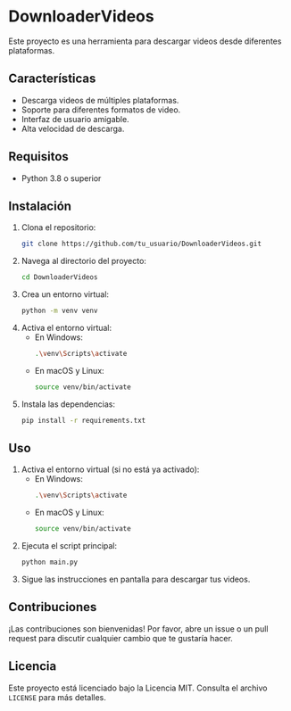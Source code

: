 # DownloaderVideos

Este proyecto es una herramienta para descargar videos desde diferentes plataformas.

## Características

- Descarga videos de múltiples plataformas.
- Soporte para diferentes formatos de video.
- Interfaz de usuario amigable.
- Alta velocidad de descarga.

## Requisitos

- Python 3.8 o superior

## Instalación

1. Clona el repositorio:
    ```bash
    git clone https://github.com/tu_usuario/DownloaderVideos.git
    ```
2. Navega al directorio del proyecto:
    ```bash
    cd DownloaderVideos
    ```
3. Crea un entorno virtual:
    ```bash
    python -m venv venv
    ```
4. Activa el entorno virtual:
    - En Windows:
        ```bash
        .\venv\Scripts\activate
        ```
    - En macOS y Linux:
        ```bash
        source venv/bin/activate
        ```
5. Instala las dependencias:
    ```bash
    pip install -r requirements.txt
    ```

## Uso

1. Activa el entorno virtual (si no está ya activado):
    - En Windows:
        ```bash
        .\venv\Scripts\activate
        ```
    - En macOS y Linux:
        ```bash
        source venv/bin/activate
        ```
2. Ejecuta el script principal:
    ```bash
    python main.py
    ```
3. Sigue las instrucciones en pantalla para descargar tus videos.

## Contribuciones

¡Las contribuciones son bienvenidas! Por favor, abre un issue o un pull request para discutir cualquier cambio que te gustaría hacer.

## Licencia

Este proyecto está licenciado bajo la Licencia MIT. Consulta el archivo `LICENSE` para más detalles.